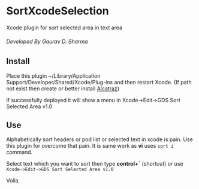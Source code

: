 # SortXcodeSelection
Xcode plugin for sort selected area in text area

###### Developed By Gaurav D. Sharma

## Install
Place this plugin ~/Library/Application Support/Developer/Shared/Xcode/Plug-ins and then restart Xcode.
(If path not exist then create or better install [Alcatraz](https://github.com/alcatraz/Alcatraz))

If successfully deployed it will show a menu in Xcode->Edit->GDS Sort Selected Area v1.0

## Use
Alphabetically sort headers or pod list or selected text in xcode is pain. Use this plugin for overcome that pain.
It is same work as **vi** uses `sort i` command.

Select text which you want to sort then type **control+\`** (shortcut) or use
`Xcode->Edit->GDS Sort Selected Area v1.0`

Voila.
